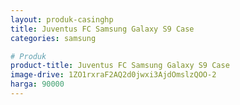```yaml
---
layout: produk-casinghp
title: Juventus FC Samsung Galaxy S9 Case
categories: samsung

# Produk
product-title: Juventus FC Samsung Galaxy S9 Case
image-drive: 1ZO1rxraF2AQ2d0jwxi3AjdOmslzQOO-2
harga: 90000
---
```

